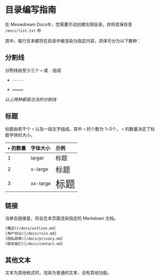 # 目录编写指南

在 Meowdream Docs中，您需要手动创建左侧目录，并将其保存至 `/docs/list.txt` 中

其中，每行文本都将在目录中被渲染为指定内容，具体可分为以下数种：

## 分割线

分割线由至少三个 `=` 或 `-` 组成

* `-----`

* `=====`

*以上两种都是合法的分割线*

## 标题

标题由若干个 `+` 以及一段文字组成。其中 `+` 的个数为 1~3个， `+` 的数量决定了标题字体的大小。

| `+` 的数量 | 字体大小 | 示例 |
|:-|:-|:-|
| 1|   larger |<div style="font-size: larger;">标题</div>|
| 2|   x-large |<div style="font-size: x-large;">标题</div>|
| 3|   xx-large |<div style="font-size: xx-large;">标题</div>|

## 链接

当单击链接是，将会在本页面渲染指定的 Markdown 文档。

``` plaintext
(概述)[/docs/outline.md]
(用户协议)[/docs/rule.md]
(隐私政策)[/docs/privacy.md]
(联系我们)[/docs/contact.md]
```

## 其他文本

文本为其他格式时，渲染为普通的文本，没有其他功能。